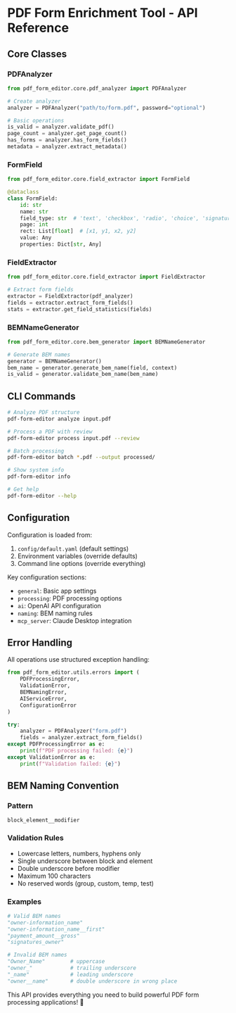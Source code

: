 # PDF Form Enrichment Tool - API Reference

## Core Classes

### PDFAnalyzer
```python
from pdf_form_editor.core.pdf_analyzer import PDFAnalyzer

# Create analyzer
analyzer = PDFAnalyzer("path/to/form.pdf", password="optional")

# Basic operations
is_valid = analyzer.validate_pdf()
page_count = analyzer.get_page_count()
has_forms = analyzer.has_form_fields()
metadata = analyzer.extract_metadata()
```

### FormField
```python
from pdf_form_editor.core.field_extractor import FormField

@dataclass
class FormField:
    id: str
    name: str
    field_type: str  # 'text', 'checkbox', 'radio', 'choice', 'signature'
    page: int
    rect: List[float]  # [x1, y1, x2, y2]
    value: Any
    properties: Dict[str, Any]
```

### FieldExtractor
```python
from pdf_form_editor.core.field_extractor import FieldExtractor

# Extract form fields
extractor = FieldExtractor(pdf_analyzer)
fields = extractor.extract_form_fields()
stats = extractor.get_field_statistics(fields)
```

### BEMNameGenerator
```python
from pdf_form_editor.core.bem_generator import BEMNameGenerator

# Generate BEM names
generator = BEMNameGenerator()
bem_name = generator.generate_bem_name(field, context)
is_valid = generator.validate_bem_name(bem_name)
```

## CLI Commands

```bash
# Analyze PDF structure
pdf-form-editor analyze input.pdf

# Process a PDF with review
pdf-form-editor process input.pdf --review

# Batch processing
pdf-form-editor batch *.pdf --output processed/

# Show system info
pdf-form-editor info

# Get help
pdf-form-editor --help
```

## Configuration

Configuration is loaded from:
1. `config/default.yaml` (default settings)
2. Environment variables (override defaults)
3. Command line options (override everything)

Key configuration sections:
- `general`: Basic app settings
- `processing`: PDF processing options
- `ai`: OpenAI API configuration
- `naming`: BEM naming rules
- `mcp_server`: Claude Desktop integration

## Error Handling

All operations use structured exception handling:

```python
from pdf_form_editor.utils.errors import (
    PDFProcessingError,
    ValidationError,
    BEMNamingError,
    AIServiceError,
    ConfigurationError
)

try:
    analyzer = PDFAnalyzer("form.pdf")
    fields = analyzer.extract_form_fields()
except PDFProcessingError as e:
    print(f"PDF processing failed: {e}")
except ValidationError as e:
    print(f"Validation failed: {e}")
```

## BEM Naming Convention

### Pattern
```
block_element__modifier
```

### Validation Rules
- Lowercase letters, numbers, hyphens only
- Single underscore between block and element
- Double underscore before modifier
- Maximum 100 characters
- No reserved words (group, custom, temp, test)

### Examples
```python
# Valid BEM names
"owner-information_name"
"owner-information_name__first"
"payment_amount__gross"
"signatures_owner"

# Invalid BEM names
"Owner_Name"        # uppercase
"owner_"            # trailing underscore
"_name"             # leading underscore
"owner__name"       # double underscore in wrong place
```

This API provides everything you need to build powerful PDF form processing applications! 🚀
